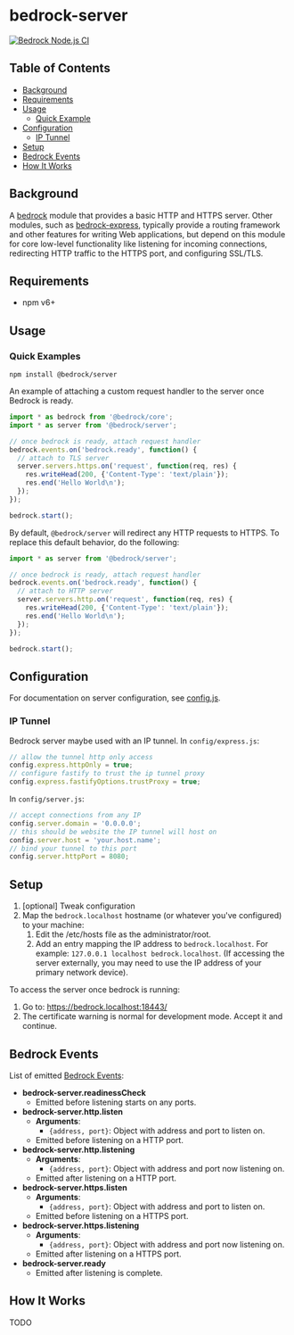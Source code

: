 # bedrock-server

[![Bedrock Node.js CI](https://github.com/digitalbazaar/bedrock-server/workflows/Bedrock%20Node.js%20CI/badge.svg)](https://github.com/digitalbazaar/bedrock-server/actions?query=workflow%3A%22Bedrock+Node.js+CI%22)

## Table of Contents

- [Background](#background)
- [Requirements](#requirements)
- [Usage](#usage)
  - [Quick Example](#quick-examples)
- [Configuration](#configuration)
  - [IP Tunnel](#ip-tunnel)
- [Setup](#setup)
- [Bedrock Events](#bedrock-events)
- [How It Works](#how-it-works)

## Background
A [bedrock][] module that provides a basic HTTP and HTTPS server. Other
modules, such as [bedrock-express][], typically provide a routing framework
and other features for writing Web applications, but depend on this module
for core low-level functionality like listening for incoming connections,
redirecting HTTP traffic to the HTTPS port, and configuring SSL/TLS.

## Requirements

- npm v6+

## Usage 

### Quick Examples

```
npm install @bedrock/server
```

An example of attaching a custom request handler to the server once Bedrock is
ready.

```js
import * as bedrock from '@bedrock/core';
import * as server from '@bedrock/server';

// once bedrock is ready, attach request handler
bedrock.events.on('bedrock.ready', function() {
  // attach to TLS server
  server.servers.https.on('request', function(req, res) {
    res.writeHead(200, {'Content-Type': 'text/plain'});
    res.end('Hello World\n');
  });
});

bedrock.start();
```

By default, `@bedrock/server` will redirect any HTTP requests to HTTPS. To
replace this default behavior, do the following:

```js
import * as server from '@bedrock/server';

// once bedrock is ready, attach request handler
bedrock.events.on('bedrock.ready', function() {
  // attach to HTTP server
  server.servers.http.on('request', function(req, res) {
    res.writeHead(200, {'Content-Type': 'text/plain'});
    res.end('Hello World\n');
  });
});

bedrock.start();
```

## Configuration

For documentation on server configuration, see [config.js](./lib/config.js).

### IP Tunnel
Bedrock server maybe used with an IP tunnel.
In `config/express.js`:
```js
// allow the tunnel http only access
config.express.httpOnly = true;
// configure fastify to trust the ip tunnel proxy 
config.express.fastifyOptions.trustProxy = true;
```

In `config/server.js`:
```js
// accept connections from any IP
config.server.domain = '0.0.0.0';
// this should be website the IP tunnel will host on 
config.server.host = 'your.host.name';
// bind your tunnel to this port
config.server.httpPort = 8080; 
```

## Setup

1. [optional] Tweak configuration
2. Map the `bedrock.localhost` hostname (or whatever you've configured) to your
   machine:
   1. Edit the /etc/hosts file as the administrator/root.
   2. Add an entry mapping the IP address to `bedrock.localhost`.
      For example: `127.0.0.1 localhost bedrock.localhost`.
      (If accessing the server externally, you may need to use the IP address
      of your primary network device).

To access the server once bedrock is running:

1. Go to: https://bedrock.localhost:18443/
2. The certificate warning is normal for development mode. Accept it and
   continue.

## Bedrock Events

List of emitted
[Bedrock Events](https://github.com/digitalbazaar/bedrock#bedrockevents):

- **bedrock-server.readinessCheck**
  - Emitted before listening starts on any ports.
- **bedrock-server.http.listen**
  - **Arguments**:
    - `{address, port}`: Object with address and port to listen on.
  - Emitted before listening on a HTTP port.
- **bedrock-server.http.listening**
  - **Arguments**:
    - `{address, port}`: Object with address and port now listening on.
  - Emitted after listening on a HTTP port.
- **bedrock-server.https.listen**
  - **Arguments**:
    - `{address, port}`: Object with address and port to listen on.
  - Emitted before listening on a HTTPS port.
- **bedrock-server.https.listening**
  - **Arguments**:
    - `{address, port}`: Object with address and port now listening on.
  - Emitted after listening on a HTTPS port.
- **bedrock-server.ready**
  - Emitted after listening is complete.

## How It Works

TODO

[bedrock]: https://github.com/digitalbazaar/bedrock
[bedrock-express]: https://github.com/digitalbazaar/bedrock-express
